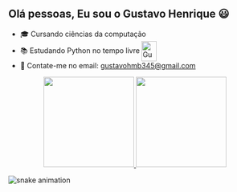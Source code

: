 ## Olá pessoas, Eu sou o Gustavo Henrique 😃

- 🎓 Cursando ciências da computação
- 📚 Estudando Python no tempo livre <img align="center" alt="GustavoHMB345" height="40" width="30" src="https://cdn.jsdelivr.net/gh/devicons/devicon@latest/devicon.min.css">
- 📩 Contate-me no email: gustavohmb345@gmail.com

<div align="center">
   <a href="https://github.com/GustavoHMB345">
 <img height="180em" src="https://github-readme-stats.vercel.app/api?username=GustavoHMB345&count_private=true&include_all_commits=true&show_icons=true&theme=dark&hide_border=false&show_owner=true"/>
   <img height="180" src="https://github-readme-stats.vercel.app/api/top-langs/?username=GustavoHMB345&theme=dark&hide_border=false&&layout=compact"/>
   </a>
 </div>
 
![snake animation](https://github.com/danielbped/danielbped/blob/output/github-contribution-grid-snake.svg)
